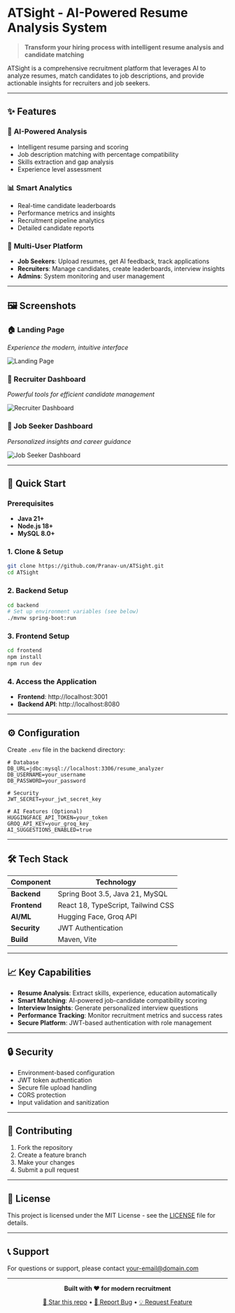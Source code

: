 # ATSight - AI-Powered Resume Analysis System

> **Transform your hiring process with intelligent resume analysis and candidate matching**

ATSight is a comprehensive recruitment platform that leverages AI to analyze resumes, match candidates to job descriptions, and provide actionable insights for recruiters and job seekers.

---

## ✨ Features

### 🤖 **AI-Powered Analysis**

- Intelligent resume parsing and scoring
- Job description matching with percentage compatibility
- Skills extraction and gap analysis
- Experience level assessment

### 📊 **Smart Analytics**

- Real-time candidate leaderboards
- Performance metrics and insights
- Recruitment pipeline analytics
- Detailed candidate reports

### 👥 **Multi-User Platform**

- **Job Seekers**: Upload resumes, get AI feedback, track applications
- **Recruiters**: Manage candidates, create leaderboards, interview insights
- **Admins**: System monitoring and user management

---

## 🖼️ Screenshots

### 🏠 Landing Page

_Experience the modern, intuitive interface_

<!-- Add your landing page screenshot here -->

![Landing Page](screenshots/landing-page.png)

### 👔 Recruiter Dashboard

_Powerful tools for efficient candidate management_

<!-- Add your recruiter dashboard screenshot here -->

![Recruiter Dashboard](screenshots/recruiter-dashboard.png)

### 💼 Job Seeker Dashboard

_Personalized insights and career guidance_

<!-- Add your job seeker dashboard screenshot here -->

![Job Seeker Dashboard](screenshots/job-seeker-dashboard.png)

---

## 🚀 Quick Start

### Prerequisites

- **Java 21+**
- **Node.js 18+**
- **MySQL 8.0+**

### 1. Clone & Setup

```bash
git clone https://github.com/Pranav-un/ATSight.git
cd ATSight
```

### 2. Backend Setup

```bash
cd backend
# Set up environment variables (see below)
./mvnw spring-boot:run
```

### 3. Frontend Setup

```bash
cd frontend
npm install
npm run dev
```

### 4. Access the Application

- **Frontend**: http://localhost:3001
- **Backend API**: http://localhost:8080

---

## ⚙️ Configuration

Create `.env` file in the backend directory:

```env
# Database
DB_URL=jdbc:mysql://localhost:3306/resume_analyzer
DB_USERNAME=your_username
DB_PASSWORD=your_password

# Security
JWT_SECRET=your_jwt_secret_key

# AI Features (Optional)
HUGGINGFACE_API_TOKEN=your_token
GROQ_API_KEY=your_groq_key
AI_SUGGESTIONS_ENABLED=true
```

---

## 🛠️ Tech Stack

| Component    | Technology                         |
| ------------ | ---------------------------------- |
| **Backend**  | Spring Boot 3.5, Java 21, MySQL    |
| **Frontend** | React 18, TypeScript, Tailwind CSS |
| **AI/ML**    | Hugging Face, Groq API             |
| **Security** | JWT Authentication                 |
| **Build**    | Maven, Vite                        |

---

## 📈 Key Capabilities

- **Resume Analysis**: Extract skills, experience, education automatically
- **Smart Matching**: AI-powered job-candidate compatibility scoring
- **Interview Insights**: Generate personalized interview questions
- **Performance Tracking**: Monitor recruitment metrics and success rates
- **Secure Platform**: JWT-based authentication with role management

---

## 🔒 Security

- Environment-based configuration
- JWT token authentication
- Secure file upload handling
- CORS protection
- Input validation and sanitization

---

## 🤝 Contributing

1. Fork the repository
2. Create a feature branch
3. Make your changes
4. Submit a pull request

---

## 📄 License

This project is licensed under the MIT License - see the [LICENSE](LICENSE) file for details.

---

## 📞 Support

For questions or support, please contact [your-email@domain.com](mailto:your-email@domain.com)

---

<div align="center">

**Built with ❤️ for modern recruitment**

[🌟 Star this repo](https://github.com/Pranav-un/ATSight) • [🐛 Report Bug](https://github.com/Pranav-un/ATSight/issues) • [💡 Request Feature](https://github.com/Pranav-un/ATSight/issues)

</div>
